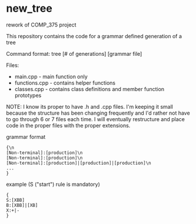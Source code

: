 # new_tree
rework of COMP_375 project

This repository contains the code for a grammar defined generation of a tree 

Command format:
tree [# of generations] [grammar file]

Files:
* main.cpp - main function only 
* functions.cpp - contains helper functions 
* classes.cpp - contains class definitions and member function prototypes

NOTE: I know its proper to have .h and .cpp files. I'm keeping it small because the structure has been changing frequently and I'd rather not have to go through 6 or 7 files each time. I will eventually restructure and place code in the proper files with the proper extensions.

grammar format
 ```
 {\n
 [Non-terminal]:[production]\n
 [Non-terminal]:[production]\n
 [Non-terminal]:[production]|[production]|[production]\n
 ...
 }
 ```
 example (S ("start") rule is mandatory)
 ```
 {
 S:[XBB]
 B:[XBB]|[XB]
 X:+|-
 }
 ```
